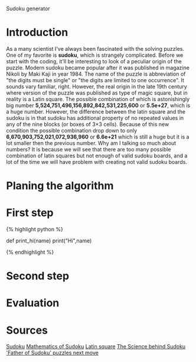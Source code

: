Sudoku generator

# Introduction
As a many scientist I've always been fascinated with the solving puzzles. One of my favorite is **sudoku**, which is strangely complicated. 
Before we start with the coding, it'll be interesting to look of a peculiar origin of the puzzle. Modern sudoku became popular after it was published in magazine Nikoli by Maki Kaji in year 1984. The name of the puzzle is abbreviation of "the digits must be single" or "the digits are limited to one occurrence". It sounds vary familiar, right. However, the real origin in the late 19th century where version of the puzzle was published as type of magic square, but in reality is a Latin square. The possible combination of which is astonishingly big number **5,524,751,496,156,892,842,531,225,600** or **5.5e+27**, which is a huge number. However, the difference between the latin square and the sudoku is in that sudoku has additional property of no repeated values in any of the nine blocks (or boxes of 3×3 cells). Because of this new condition the possible combination drop down to only **6,670,903,752,021,072,936,960** or **6.6e+21** which is still a huge but it is a lot smaller then the previous number. 
Why am I talking so much about numbers? It is because we will see that there are too many possible combination of latin squares but not enough of valid sudoku boards, and a lot of the time we will have problem with creating not valid sudoku boards. 

# Planing the algorithm


# First step

{% highlight python %}

def print_hi(name)
	print("Hi",name)

{% endhighlight %}

# Second step

# Evaluation

# Sources
[Sudoku](https://en.wikipedia.org/wiki/Sudoku)
[Mathematics of Sudoku](https://en.wikipedia.org/wiki/Mathematics_of_Sudoku)
[Latin square](https://en.wikipedia.org/wiki/Latin_square)
[The Science behind Sudoku](https://www.cs.utexas.edu/~kuipers/readings/Sudoku-sciam-06.pdf)
['Father of Sudoku' puzzles next move](http://news.bbc.co.uk/2/hi/asia-pacific/6745433.stm)

